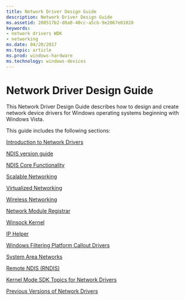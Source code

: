 ```yaml
---
title: Network Driver Design Guide
description: Network Driver Design Guide
ms.assetid: 200517b2-d0a0-40cc-a5cb-9e2067e01028
keywords:
- network drivers WDK
- networking
ms.date: 04/20/2017
ms.topic: article
ms.prod: windows-hardware
ms.technology: windows-devices
---
```


# Network Driver Design Guide





This Network Driver Design Guide describes how to design and create network device drivers for Windows operating systems beginning with Windows Vista.

This guide includes the following sections:

[Introduction to Network Drivers](introduction-to-network-drivers.md)

[NDIS version guide](./overview-of-ndis-versions.md)

[NDIS Core Functionality](roadmap-for-developing-ndis-miniport-drivers.md)

[Scalable Networking](header-data-split.md)

[Virtualized Networking](virtualized-networking.md)

[Wireless Networking](wifi-universal-driver-model.md)

[Network Module Registrar](network-module-registrar2.md)

[Winsock Kernel](winsock-kernel4.md)

[IP Helper](ip-helper.md)

[Windows Filtering Platform Callout Drivers](windows-filtering-platform-callout-drivers2.md)

[System Area Networks](system-area-networks.md)

[Remote NDIS (RNDIS)](remote-ndis--rndis-2.md)

[Kernel Mode SDK Topics for Network Drivers](kernel-mode-sdk-topics-for-network-drivers.md)

[Previous Versions of Network Drivers](network-drivers-prior-to-windows-vista.md)
 

